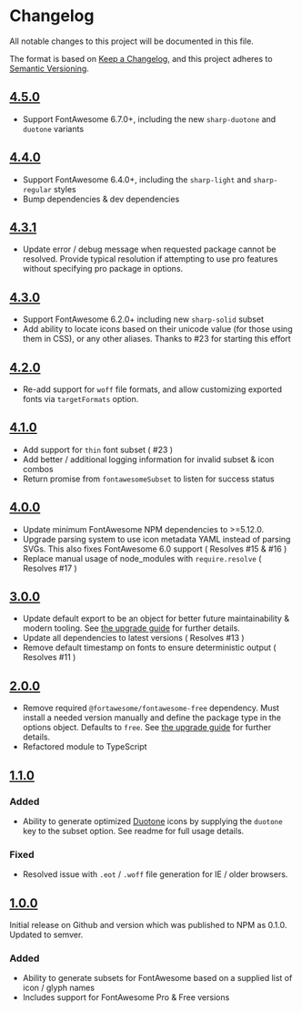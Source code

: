 # Changelog

All notable changes to this project will be documented in this file.

The format is based on [Keep a Changelog](https://keepachangelog.com/en/1.0.0/),
and this project adheres to [Semantic Versioning](https://semver.org/spec/v2.0.0.html).

## [4.5.0](https://github.com/omacranger/fontawesome-subset/compare/4.4.0...4.5.0)

-   Support FontAwesome 6.7.0+, including the new `sharp-duotone` and `duotone` variants

## [4.4.0](https://github.com/omacranger/fontawesome-subset/compare/4.3.1...4.4.0)

-   Support FontAwesome 6.4.0+, including the `sharp-light` and `sharp-regular` styles
-   Bump dependencies & dev dependencies

## [4.3.1](https://github.com/omacranger/fontawesome-subset/compare/4.3.0...4.3.1)

-   Update error / debug message when requested package cannot be resolved. Provide typical resolution if attempting to use pro features without specifying pro package in options.

## [4.3.0](https://github.com/omacranger/fontawesome-subset/compare/4.2.0...4.3.0)

-   Support FontAwesome 6.2.0+ including new `sharp-solid` subset
-   Add ability to locate icons based on their unicode value (for those using them in CSS), or any other aliases. Thanks to #23 for starting this effort

## [4.2.0](https://github.com/omacranger/fontawesome-subset/compare/4.1.0...4.2.0)

-   Re-add support for `woff` file formats, and allow customizing exported fonts via `targetFormats` option.

## [4.1.0](https://github.com/omacranger/fontawesome-subset/compare/4.0.0...4.1.0)

-   Add support for `thin` font subset ( #23 )
-   Add better / additional logging information for invalid subset & icon combos
-   Return promise from `fontawesomeSubset` to listen for success status

## [4.0.0](https://github.com/omacranger/fontawesome-subset/compare/3.0.0...4.0.0)

-   Update minimum FontAwesome NPM dependencies to >=5.12.0.
-   Upgrade parsing system to use icon metadata YAML instead of parsing SVGs. This also fixes FontAwesome 6.0 support ( Resolves #15 & #16 )
-   Replace manual usage of node_modules with `require.resolve` ( Resolves #17 )

## [3.0.0](https://github.com/omacranger/fontawesome-subset/compare/2.0.0...3.0.0)

-   Update default export to be an object for better future maintainability & modern tooling. See [the upgrade guide](UPGRADING.md) for further details.
-   Update all dependencies to latest versions ( Resolves #13 )
-   Remove default timestamp on fonts to ensure deterministic output ( Resolves #11 )

## [2.0.0](https://github.com/omacranger/fontawesome-subset/compare/1.1.0...2.0.0)

-   Remove required `@fortawesome/fontawesome-free` dependency. Must install a needed version manually and define the package type in the options object. Defaults to `free`. See [the upgrade guide](UPGRADING.md) for further details.
-   Refactored module to TypeScript

## [1.1.0](https://github.com/omacranger/fontawesome-subset/compare/1.0.0...1.1.0)

### Added

-   Ability to generate optimized [Duotone](https://fontawesome.com/how-to-use/on-the-web/styling/duotone-icons) icons by supplying the `duotone` key to the subset option. See readme for full usage details.

### Fixed

-   Resolved issue with `.eot` / `.woff` file generation for IE / older browsers.

## [1.0.0](https://github.com/omacranger/fontawesome-subset/releases/tag/1.0.0)

Initial release on Github and version which was published to NPM as 0.1.0. Updated to semver.

### Added

-   Ability to generate subsets for FontAwesome based on a supplied list of icon / glyph names
-   Includes support for FontAwesome Pro & Free versions
